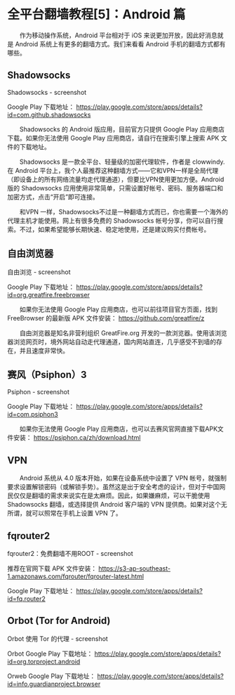 # 全平台翻墙教程[5]：Android 篇

　　作为移动操作系统，Android 平台相对于 iOS 来说更加开放，因此好消息就是 Android 系统上有更多的翻墙方式。我们来看看 Android 手机的翻墙方式都有哪些。

## Shadowsocks

Shadowsocks - screenshot

Google Play 下载地址：
https://play.google.com/store/apps/details?id=com.github.shadowsocks

　　Shadowsocks 的 Android 版应用，目前官方只提供 Google Play 应用商店下载。如果你无法使用 Google Play 应用商店，请自行在搜索引擎上搜索 APK 文件的下载地址。

　　Shadowsocks 是一款全平台、轻量级的加密代理软件，作者是 clowwindy. 在 Android 平台上，我个人最推荐这种翻墙方式——它和VPN一样是全局代理（即设备上的所有网络流量均走代理通道），但要比VPN使用更加方便。Android 版的 Shadowsocks 应用使用非常简单，只需设置好帐号、密码、服务器端口和加密方式，点击“开启”即可连接。

　　和VPN 一样，Shadowsocks不过是一种翻墙方式而已，你也需要一个海外的代理主机才能使用。网上有很多免费的 Shadowsocks 帐号分享，你可以自行搜索。不过，如果希望能够长期快速、稳定地使用，还是建议购买付费帐号。

## 自由浏览器

自由浏览 - screenshot

Google Play 下载地址：
https://play.google.com/store/apps/details?id=org.greatfire.freebrowser

　　如果你无法使用 Google Play 应用商店，也可以前往项目官方页面，找到 FreeBrowser 的最新版 APK 文件安装：
https://github.com/greatfire/z

　　自由浏览器是知名非营利组织 GreatFire.org 开发的一款浏览器。使用该浏览器浏览网页时，境外网站自动走代理通道，国内网站直连，几乎感受不到墙的存在，并且速度非常快。

## 赛风（Psiphon）3

Psiphon - screenshot

Google Play 下载地址：
https://play.google.com/store/apps/details?id=com.psiphon3

　　如果你无法使用 Google Play 应用商店，也可以去赛风官网直接下载APK文件安装：
https://psiphon.ca/zh/download.html

## VPN

　　Android 系统从 4.0 版本开始，如果在设备系统中设置了 VPN 帐号，就强制要求设置解锁密码（或解锁手势）。虽然这是出于安全考虑的设计，但对于中国网民仅仅是翻墙的需求来说实在是太麻烦。因此，如果嫌麻烦，可以干脆使用 Shadowsocks 翻墙，或选择提供 Android 客户端的 VPN 提供商。如果对这个无所谓，就可以照常在手机上设置 VPN 了。

## fqrouter2

fqrouter2：免费翻墙不用ROOT - screenshot

推荐在官网下载 APK 文件安装：
https://s3-ap-southeast-1.amazonaws.com/fqrouter/fqrouter-latest.html

Google Play 下载地址：
https://play.google.com/store/apps/details?id=fq.router2

## Orbot (Tor for Android)

Orbot 使用 Tor 的代理 - screenshot

Orbot Google Play 下载地址：
https://play.google.com/store/apps/details?id=org.torproject.android

Orweb Google Play 下载地址：
https://play.google.com/store/apps/details?id=info.guardianproject.browser

